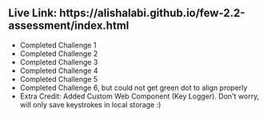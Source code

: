 <h2>Live Link: https://alishalabi.github.io/few-2.2-assessment/index.html</h2>

<ul>
  <li>Completed Challenge 1</li>
  <li>Completed Challenge 2</li>
  <li>Completed Challenge 3</li>
  <li>Completed Challenge 4</li>
  <li>Completed Challenge 5</li>
  <li>Completed Challenge 6, but could not get green dot to align properly</li>
  <li>Extra Credit: Added Custom Web Component (Key Logger). Don't worry, will only save keystrokes in local storage :)</li>
</ul>
